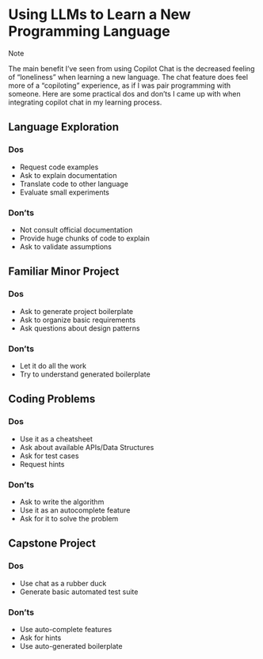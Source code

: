 # Using LLMs to Learn a New Programming Language

> [!NOTE]  
> The main benefit I’ve seen from using Copilot Chat is the decreased feeling of “loneliness” when learning a new language. The chat feature does feel more of a “copiloting” experience, as if I was pair programming with someone. Here are some practical dos and don’ts I came up with when integrating copilot chat in my learning process.

## Language Exploration

### Dos

- Request code examples
- Ask to explain documentation
- Translate code to other language
- Evaluate small experiments

### Don’ts

- Not consult official documentation
- Provide huge chunks of code to explain
- Ask to validate assumptions

## Familiar Minor Project

### Dos

- Ask to generate project boilerplate
- Ask to organize basic requirements
- Ask questions about design patterns

### Don’ts

- Let it do all the work
- Try to understand generated boilerplate

## Coding Problems

### Dos

- Use it as a cheatsheet
- Ask about available APIs/Data Structures
- Ask for test cases
- Request hints

### Don’ts

- Ask to write the algorithm
- Use it as an autocomplete feature
- Ask for it to solve the problem

## Capstone Project

### Dos

- Use chat as a rubber duck
- Generate basic automated test suite

### Don’ts

- Use auto-complete features
- Ask for hints
- Use auto-generated boilerplate

